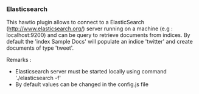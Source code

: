 ### Elasticsearch

This hawtio plugin allows to connect to a ElasticSearch (http://www.elasticsearch.org/) server running on a machine (e.g : localhost:9200) and can be query to retrieve
documents from indices. By default the 'index Sample Docs' will populate an indice 'twitter' and create documents of type 'tweet'.

Remarks :

  - Elasticsearch server must be started locally using command './elasticsearch -f'
  - By default values can be changed in the config.js file

